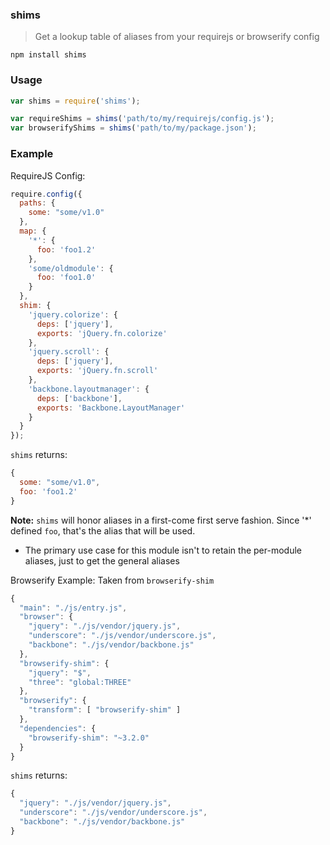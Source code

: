 ### shims

> Get a lookup table of aliases from your requirejs or browserify config

`npm install shims`

### Usage

```js
var shims = require('shims');

var requireShims = shims('path/to/my/requirejs/config.js');
var browserifyShims = shims('path/to/my/package.json');
```

### Example

RequireJS Config:

```js
require.config({
  paths: {
    some: "some/v1.0"
  },
  map: {
    '*': {
      foo: 'foo1.2'
    },
    'some/oldmodule': {
      foo: 'foo1.0'
    }
  },
  shim: {
    'jquery.colorize': {
      deps: ['jquery'],
      exports: 'jQuery.fn.colorize'
    },
    'jquery.scroll': {
      deps: ['jquery'],
      exports: 'jQuery.fn.scroll'
    },
    'backbone.layoutmanager': {
      deps: ['backbone'],
      exports: 'Backbone.LayoutManager'
    }
  }
});

```

`shims` returns:

```js
{
  some: "some/v1.0",
  foo: 'foo1.2'
}
```

**Note:** `shims` will honor aliases in a first-come first serve fashion. Since '*' defined `foo`,
that's the alias that will be used.

* The primary use case for this module isn't to retain the per-module aliases,
just to get the general aliases


Browserify Example: Taken from `browserify-shim`

```js
{
  "main": "./js/entry.js",
  "browser": {
    "jquery": "./js/vendor/jquery.js",
    "underscore": "./js/vendor/underscore.js",
    "backbone": "./js/vendor/backbone.js"
  },
  "browserify-shim": {
    "jquery": "$",
    "three": "global:THREE"
  },
  "browserify": {
    "transform": [ "browserify-shim" ]
  },
  "dependencies": {
    "browserify-shim": "~3.2.0"
  }
}

```

`shims` returns:

```js
{
  "jquery": "./js/vendor/jquery.js",
  "underscore": "./js/vendor/underscore.js",
  "backbone": "./js/vendor/backbone.js"
}
```
